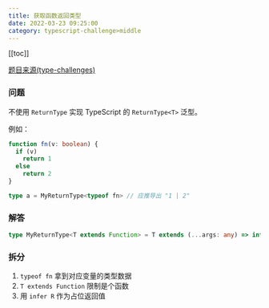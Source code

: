 ```yaml
---
title: 获取函数返回类型
date: 2022-03-23 09:25:00
category: typescript-challenge>middle
---
```


[[toc]]

[题目来源(type-challenges)](https://github.com/type-challenges/type-challenges/blob/master/questions/2-medium-return-type/README.zh-CN.md)

### 问题

不使用 `ReturnType` 实现 TypeScript 的 `ReturnType<T>` 泛型。

例如：

```typescript
function fn(v: boolean) {
  if (v)
    return 1
  else
    return 2
}

type a = MyReturnType<typeof fn> // 应推导出 "1 | 2"
```

### 解答

```typescript
type MyReturnType<T extends Function> = T extends (...args: any) => infer R ? R : never
```

### 拆分

1. `typeof fn` 拿到对应变量的类型数据
2. `T extends Function` 限制是个函数
3. 用 `infer R` 作为占位返回值
